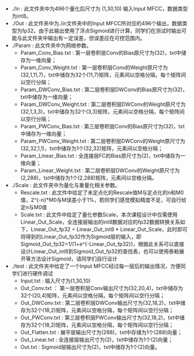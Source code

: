 + ./In : 此文件夹中为496个量化后尺寸为 (1,30,10) 输入Input MFCC，数据类型为int8。
+ ./Out : 此文件夹中为./in文件夹中的Input MFCC所对应的496个输出，数据类型为fp32，由于此输出使用了浮点Sigmoid进行计算，同学们在测试时输出可能与此文件夹中输出有一定误差，但误差应在可控范围内。
+ ./Param : 此文件夹中为网络参数。
    - Param_Conv_Bias.txt : 第一层卷积层Conv的Bias原尺寸为(32)，txt中储存为一维向量；
    - Param_Conv_Weight.txt : 第一层卷积层Conv的Weight原尺寸为(32,1,11,7)，txt中储存为32个(11,7)矩阵，元素间以空格分隔，每个矩阵间以空行分隔；
    - Param_DWConv_Bias.txt : 第二层卷积层DWConv的Bias原尺寸为(32)，txt中储存为一维向量；
    - Param_DWConv_Weight.txt : 第二层卷积层DWConv的Weight原尺寸为(32,1,3,3)，txt中储存为32个(3,3)矩阵，元素间以空格分隔，每个矩阵间以空行分隔；
    - Param_PWConv_Bias.txt : 第三层卷积层Conv的Bias原尺寸为(32)，txt中储存为一维向量；
    - Param_PWConv_Weight.txt : 第二层卷积层DWConv的Weight原尺寸为(32,32,1,1)，txt中储存为1个(32,32)矩阵，元素间以空格分隔；
    - Param_Linear_Bias.txt : 全连接层FC的Bias原尺寸为(2)，txt中储存为一维向量；
    - Param_Linear_Weight.txt : 第二层卷积层DWConv的Weight原尺寸为(2,288)，txt中储存为1个(2,288)矩阵，元素间以空格分隔。
+ ./Scale : 此文件夹中为量化与重量化相关参数。
    - Rescale.txt : 此文件中给定了未定点化的Rescale值M与定点化的n和M0值，2^{-n}*M0与M误差小于1%，若同学们感觉模拟精度不足，可自行给定n与M0值
    - Scale.txt : 此文件中给定了量化参数Scale，本次课程设计中仅需使用Linear_Out_Scale，全连接层输出的int8数据对应的fp32数据转换关系如下，Linear_Out_fp32 = Linear_Out_int8 * Linear_Out_Scale，此时即可将得到的Linear_Out_fp32作为Sigmoid层的输入，即Sigmoid_Out_fp32=1/(1+e^{-Linear_Out_fp32})，根据此关系可以直接设计Linear_Out_int8到Sigmoid_Out_fp32的查找表，也可以使用泰勒展开等方法设计Sigmoid，请同学们自行设计
+ ./test : 此文件夹中给定了一个Input MFCC经过每一层后的输出情况，方便同学们进行硬件调试
    - Input.txt : 输入尺寸为(1,30,10)
    - Out_Conv.txt ： 第一层卷积层Conv输出尺寸为(32,20,4)，txt中储存为32个(20,4)矩阵，元素间以空格分隔，每个矩阵间以空行分隔；
    - Out_DWConv.txt : 第二层卷积层DWConv输出尺寸为(32,18,2)，txt中储存为32个(18,2)矩阵，元素间以空格分隔，每个矩阵间以空行分隔；
    - Out_PWConv.txt : 第三层卷积层PWConv输出尺寸为(32,18,2)，txt中储存为32个(18,2)矩阵，元素间以空格分隔，每个矩阵间以空行分隔；
    - Out_Flatten.txt : 展平层输出尺寸为(288)，txt中存储为1个(288)向量；
    - Out_Linear.txt : 全连接层输出尺寸为(2)，txt中储存为1个(2)向量；
    - Out.txt : Sigmoid层输出尺寸为(2)，txt中储存为1个(2)向量。